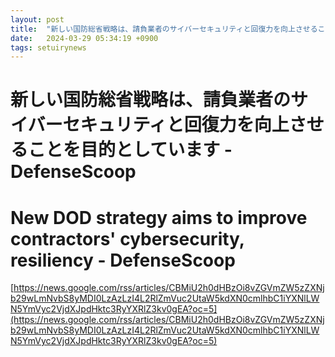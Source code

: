 ```yaml
---
layout: post
title:  "新しい国防総省戦略は、請負業者のサイバーセキュリティと回復力を向上させることを目的としています - DefenseScoop"
date:   2024-03-29 05:34:19 +0900
tags: setuirynews 
---
```


# 新しい国防総省戦略は、請負業者のサイバーセキュリティと回復力を向上させることを目的としています - DefenseScoop



# New DOD strategy aims to improve contractors' cybersecurity, resiliency - DefenseScoop

[https://news.google.com/rss/articles/CBMiU2h0dHBzOi8vZGVmZW5zZXNjb29wLmNvbS8yMDI0LzAzLzI4L2RlZmVuc2UtaW5kdXN0cmlhbC1iYXNlLWN5YmVyc2VjdXJpdHktc3RyYXRlZ3kv0gEA?oc=5](https://news.google.com/rss/articles/CBMiU2h0dHBzOi8vZGVmZW5zZXNjb29wLmNvbS8yMDI0LzAzLzI4L2RlZmVuc2UtaW5kdXN0cmlhbC1iYXNlLWN5YmVyc2VjdXJpdHktc3RyYXRlZ3kv0gEA?oc=5)

